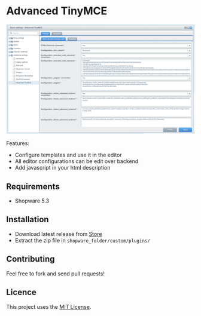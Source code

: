 # Advanced TinyMCE

![Preview](Resources/store/images/backend-config.png)

Features:
- Configure templates and use it in the editor
- All editor configurations can be edit over backend
- Add javascript in your html description

## Requirements

- Shopware 5.3


## Installation

- Download latest release from [Store](https://store.shopware.com/en/she4439287947287f/advanced-tinymce.html)
- Extract the zip file in `shopware_folder/custom/plugins/`


## Contributing

Feel free to fork and send pull requests!


## Licence

This project uses the [MIT License](LICENCE.md).
